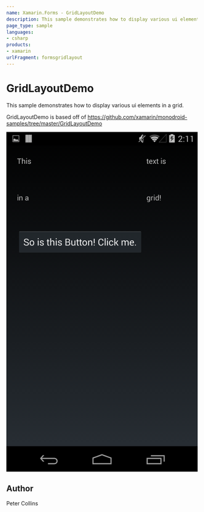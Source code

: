 ```yaml
---
name: Xamarin.Forms - GridLayoutDemo
description: This sample demonstrates how to display various ui elements in a grid. GridLayoutDemo is based off of...
page_type: sample
languages:
- csharp
products:
- xamarin
urlFragment: formsgridlayout
---
```

# GridLayoutDemo

This sample demonstrates how to display various ui elements in a grid.

GridLayoutDemo is based off of https://github.com/xamarin/monodroid-samples/tree/master/GridLayoutDemo

![GridLayoutDemo application screenshot](Screenshots/GridLayoutAndroid.png "GridLayoutDemo application screenshot")

## Author

Peter Collins
